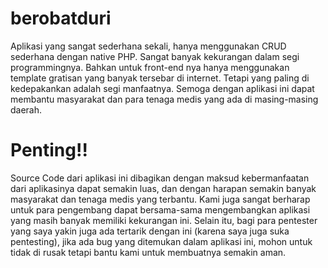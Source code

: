 # berobatduri
Aplikasi yang sangat sederhana sekali, hanya menggunakan CRUD sederhana dengan native PHP. Sangat banyak kekurangan dalam segi programmingnya. Bahkan untuk front-end nya hanya menggunakan template gratisan yang banyak tersebar di internet. Tetapi yang paling di kedepakankan adalah segi manfaatnya. Semoga dengan aplikasi ini dapat membantu masyarakat dan para tenaga medis yang ada di masing-masing daerah.

# Penting!!
Source Code dari aplikasi ini dibagikan dengan maksud kebermanfaatan dari aplikasinya dapat semakin luas, dan dengan harapan semakin banyak masyarakat dan tenaga medis yang terbantu.
Kami juga sangat berharap untuk para pengembang dapat bersama-sama mengembangkan aplikasi yang masih banyak memiliki kekurangan ini.
Selain itu, bagi para pentester yang saya yakin juga ada tertarik dengan ini (karena saya juga suka pentesting), jika ada bug yang ditemukan dalam aplikasi ini, mohon untuk tidak di rusak tetapi bantu kami untuk membuatnya semakin aman.
